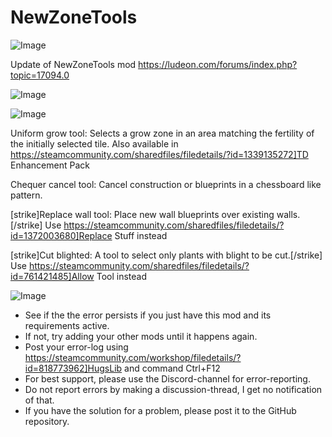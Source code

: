 # NewZoneTools

![Image](https://i.imgur.com/buuPQel.png)

Update of NewZoneTools mod
https://ludeon.com/forums/index.php?topic=17094.0

![Image](https://i.imgur.com/pufA0kM.png)

	
![Image](https://i.imgur.com/Z4GOv8H.png)

Uniform grow tool: Selects a grow zone in an area matching the fertility of the initially selected tile. Also available in https://steamcommunity.com/sharedfiles/filedetails/?id=1339135272]TD Enhancement Pack

Chequer cancel tool: Cancel construction or blueprints in a chessboard like pattern.

[strike]Replace wall tool: Place new wall blueprints over existing walls.[/strike] Use https://steamcommunity.com/sharedfiles/filedetails/?id=1372003680]Replace Stuff instead

[strike]Cut blighted: A tool to select only plants with blight to be cut.[/strike] Use https://steamcommunity.com/sharedfiles/filedetails/?id=761421485]Allow Tool instead

![Image](https://i.imgur.com/PwoNOj4.png)



-  See if the the error persists if you just have this mod and its requirements active.
-  If not, try adding your other mods until it happens again.
-  Post your error-log using https://steamcommunity.com/workshop/filedetails/?id=818773962]HugsLib and command Ctrl+F12
-  For best support, please use the Discord-channel for error-reporting.
-  Do not report errors by making a discussion-thread, I get no notification of that.
-  If you have the solution for a problem, please post it to the GitHub repository.




